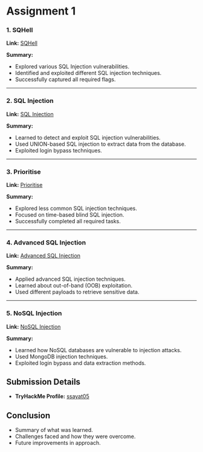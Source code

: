 # Assignment 1

### 1. SQHell
**Link:** [SQHell](https://tryhackme.com/room/sqhell)

**Summary:**
- Explored various SQL Injection vulnerabilities.
- Identified and exploited different SQL injection techniques.
- Successfully captured all required flags.

---

### 2. SQL Injection
**Link:** [SQL Injection](https://tryhackme.com/room/sqlinjectionlm)

**Summary:**
- Learned to detect and exploit SQL injection vulnerabilities.
- Used UNION-based SQL injection to extract data from the database.
- Exploited login bypass techniques.

---

### 3. Prioritise
**Link:** [Prioritise](https://tryhackme.com/room/prioritise)

**Summary:**
- Explored less common SQL injection techniques.
- Focused on time-based blind SQL injection.
- Successfully completed all required tasks.

---

### 4. Advanced SQL Injection
**Link:** [Advanced SQL Injection](https://tryhackme.com/room/advancedsqlinjection)

**Summary:**
- Applied advanced SQL injection techniques.
- Learned about out-of-band (OOB) exploitation.
- Used different payloads to retrieve sensitive data.

---

### 5. NoSQL Injection
**Link:** [NoSQL Injection](https://tryhackme.com/room/nosqlinjectiontutorial)

**Summary:**
- Learned how NoSQL databases are vulnerable to injection attacks.
- Used MongoDB injection techniques.
- Exploited login bypass and data extraction methods.

## Submission Details
- **TryHackMe Profile:** [ssayat05](https://tryhackme.com/p/ssayat05)

## Conclusion
- Summary of what was learned.
- Challenges faced and how they were overcome.
- Future improvements in approach.
